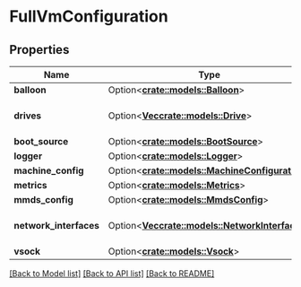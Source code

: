 # FullVmConfiguration

## Properties

Name | Type | Description | Notes
------------ | ------------- | ------------- | -------------
**balloon** | Option<[**crate::models::Balloon**](Balloon.md)> |  | [optional]
**drives** | Option<[**Vec<crate::models::Drive>**](Drive.md)> | Configurations for all block devices. | [optional]
**boot_source** | Option<[**crate::models::BootSource**](BootSource.md)> |  | [optional]
**logger** | Option<[**crate::models::Logger**](Logger.md)> |  | [optional]
**machine_config** | Option<[**crate::models::MachineConfiguration**](MachineConfiguration.md)> |  | [optional]
**metrics** | Option<[**crate::models::Metrics**](Metrics.md)> |  | [optional]
**mmds_config** | Option<[**crate::models::MmdsConfig**](MmdsConfig.md)> |  | [optional]
**network_interfaces** | Option<[**Vec<crate::models::NetworkInterface>**](NetworkInterface.md)> | Configurations for all net devices. | [optional]
**vsock** | Option<[**crate::models::Vsock**](Vsock.md)> |  | [optional]

[[Back to Model list]](../README.md#documentation-for-models) [[Back to API list]](../README.md#documentation-for-api-endpoints) [[Back to README]](../README.md)


